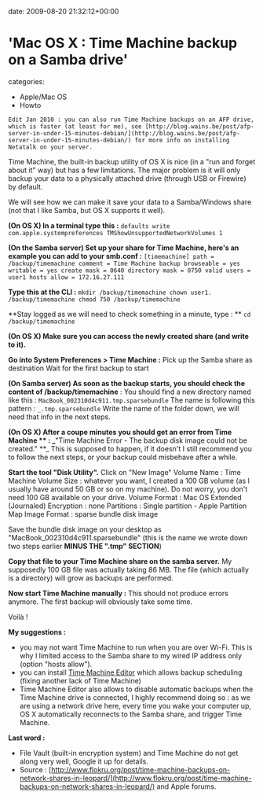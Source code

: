 


date: 2009-08-20 21:32:12+00:00


# 'Mac OS X : Time Machine backup on a Samba drive'

categories:
- Apple/Mac OS
- Howto


`Edit Jan 2010 : you can also run Time Machine backups on an AFP drive, which is faster (at least for me), see [http://blog.wains.be/post/afp-server-in-under-15-minutes-debian/](http://blog.wains.be/post/afp-server-in-under-15-minutes-debian/) for more info on installing Netatalk on your server.`

Time Machine, the built-in backup utility of OS X is nice (in a "run and forget about it" way) but has a few limitations.
The major problem is it will only backup your data to a physically attached drive (through USB or Firewire) by default. 

We will see how we can make it save your data to a Samba/Windows share (not that I like Samba, but OS X supports it well).

**(On OS X) In a terminal type this :**
`defaults write com.apple.systempreferences TMShowUnsupportedNetworkVolumes 1`

**(On the Samba server) Set up your share for Time Machine, here's an example you can add to your smb.conf :**
`[timemachine]
   path = /backup/timemachine
   comment = Time Machine backup
   browseable = yes
   writable = yes
   create mask = 0640
   directory mask = 0750
   valid users = user1
   hosts allow = 172.16.27.111`

**Type this at the CLI :**
`mkdir /backup/timemachine
chown user1. /backup/timemachine
chmod 750 /backup/timemachine`

**Stay logged as we will need to check something in a minute, type : **
`cd /backup/timemachine`

**(On OS X) Make sure you can access the newly created share (and write to it).**

**Go into System Preferences > Time Machine :**
Pick up the Samba share as destination
Wait for the first backup to start

**(On Samba server) As soon as the backup starts, you should check the content of /backup/timemachine** :
You should find a new directory named like this : 
`MacBook_002310d4c911.tmp.sparsebundle`
The name is following this pattern : 
`_.tmp.sparsebundle`
Write the name of the folder down, we will need that info in the next steps.

**(On OS X) After a coupe minutes you should get an error from Time Machine ** :
_**"Time Machine Error - The backup disk image could not be created." **_
This is supposed to happen, if it doesn't I still recommend you to follow the next steps, or your backup could misbehave after a while.

**Start the tool "Disk Utility".**
Click on "New Image"
Volume Name : Time Machine
Volume Size : whatever you want, I created a 100 GB volume (as I usually have around 50 GB or so on my machine). Do not worry, you don't need 100 GB available on your drive.
Volume Format : Mac OS Extended (Journaled)
Encryption : none
Partitions : Single partition - Apple Partition Map
Image Format : sparse bundle disk image

Save the bundle disk image on your desktop as "MacBook_002310d4c911.sparsebundle" (this is the name we wrote down two steps earlier **MINUS THE ".tmp" SECTION**)

**Copy that file to your Time Machine share on the samba server.**
My supposedly 100 GB file was actually taking 86 MB. The file (which actually is a directory) will grow as backups are performed.

**Now start Time Machine manually :**
This should not produce errors anymore. The first backup will obviously take some time.

Voilà !

**My suggestions :**
- you may not want Time Machine to run when you are over Wi-Fi. This is why I limited access to the Samba share to my wired IP address only (option "hosts allow").
- you can install [Time Machine Editor](http://timesoftware.free.fr/timemachineeditor/) which allows backup scheduling (fixing another lack of Time Machine) 
- Time Machine Editor also allows to disable automatic backups when the Time Machine drive is connected, I highly recommend doing so : as we are using a network drive here, every time you wake your computer up, OS X  automatically reconnects to the Samba share, and trigger Time Machine.

**Last word :**
- File Vault (built-in encryption system) and Time Machine do not get along very well, Google it up for details. 
- Source : [http://www.flokru.org/post/time-machine-backups-on-network-shares-in-leopard/](http://www.flokru.org/post/time-machine-backups-on-network-shares-in-leopard/) and Apple forums.
